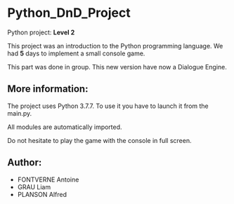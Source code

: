 # Python_DnD_Project

Python project: **Level 2**

This project was an introduction to the Python programming language. We had **5** days to implement a small console game.

This part was done in group. This new version have now a Dialogue Engine.

## More information:
The project uses Python 3.7.7. To use it you have to launch it from the main.py.

All modules are automatically imported.

Do not hesitate to play the game with the console in full screen.

## Author:
- FONTVERNE Antoine
- GRAU Liam
- PLANSON Alfred